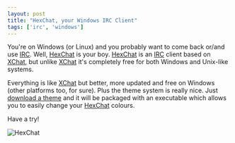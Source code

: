 ```yaml
---
layout: post
title: "HexChat, your Windows IRC Client"
tags: ['irc', 'windows']
---
```


You're on Windows (or Linux) and you probably want to come back or/and use [IRC](http://en.wikipedia.org/wiki/Internet_Relay_Chat). Well, [HexChat](http://hexchat.org) is your boy. [HexChat](http://hexchat.org) is an [IRC](http://en.wikipedia.org/wiki/Internet_Relay_Chat) client based on [XChat](http://xchat.org/), but unlike [XChat](http://xchat.org/) it's completely free for both Windows and Unix-like systems.

Everything is like [XChat](http://xchat.org/) but better, more updated and free on Windows (other platforms too, for sure). Plus the theme system is really nice. Just [download a theme](http://hexchat.org/themes.html) and it will be packaged with an executable which allows you to easily change your [HexChat](http://hexchat.org) colours.

Have a try!

![HexChat]({{site.baseurl}}/content/img/hexchat.png)